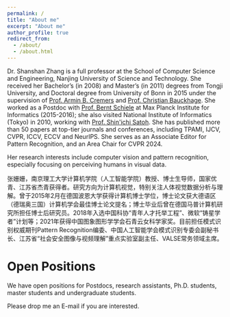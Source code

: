 ```yaml
---
permalink: /
title: "About me"
excerpt: "About me"
author_profile: true
redirect_from: 
  - /about/
  - /about.html
---
```


Dr. Shanshan Zhang is a full professor at the School of Computer Science and Engineering, Nanjing University of Science and Technology. She received her Bachelor’s (in 2008) and Master’s (in 2011) degrees from Tongji University, and Doctoral degree from University of Bonn in 2015 under the supervision of [Prof. Armin B. Cremers](https://aif.bit.uni-bonn.de/) and [Prof. Christian Bauckhage](https://www.iais.fraunhofer.de/en/institute/staff/christian-bauckhage.html). She worked as a Postdoc with [Prof. Bernt Schiele](https://www.mpi-inf.mpg.de/departments/computer-vision-and-machine-learning/people/bernt-schiele) at Max Planck Institute for Informatics (2015-2016); she also visited National Institute of Informatics (Tokyo) in 2010, working with [Prof. Shin'ichi Satoh](https://www.satoh-lab.nii.ac.jp/). She has published more than 50 papers at top-tier journals and conferences, including TPAMI, IJCV, CVPR, ICCV, ECCV and NeurIPS. She serves as an Associate Editor for Pattern Recognition, and an Area Chair for CVPR 2024.

Her research interests include computer vision and pattern recognition, especially focusing on perceiving humans in visual data. 

张姗姗，南京理工大学计算机学院（人工智能学院）教授、博士生导师，国家优青、江苏省杰青获得者。研究方向为计算机视觉，特别关注人体视觉数据分析与理解。曾于2015年2月在德国波恩大学获得计算机博士学位，博士论文获大德语区（德瑞奥三国）计算机学会最佳博士论文提名；博士毕业后曾在德国马普计算机研究所担任博士后研究员。2018年入选中国科协“青年人才托举工程”、微软“铸星学者”计划等；2021年获得中国图象图形学学会石青云女科学家奖。目前担任模式识别权威期刊Pattern Recognition编委、中国人工智能学会模式识别专委会副秘书长、江苏省“社会安全图像与视频理解”重点实验室副主任、VALSE常务领域主席。



Open Positions
======
We have open positions for Postdocs, research assistants, Ph.D. students, master students and undergraduate students. 

Please drop me an E-mail if you are interested.
